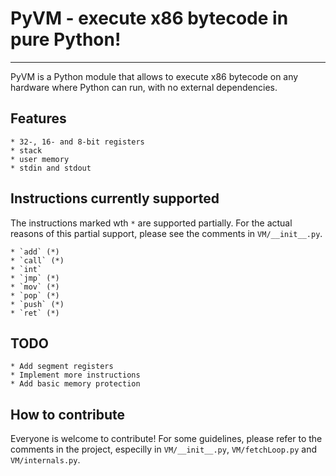 # PyVM - execute x86 bytecode in pure Python!

------------------

PyVM is a Python module that allows to execute x86 bytecode on any hardware where Python can run, with no external dependencies.

## Features

	* 32-, 16- and 8-bit registers
	* stack
	* user memory
	* stdin and stdout

## Instructions currently supported

The instructions  marked wth `*` are supported partially. For the actual reasons of this partial support, please see the comments in `VM/__init__.py`.

	* `add` (*)
	* `call` (*)
	* `int`
	* `jmp` (*)
	* `mov` (*)
	* `pop` (*)
	* `push` (*)
	* `ret` (*)

## TODO

	* Add segment registers
	* Implement more instructions
	* Add basic memory protection

## How to contribute

Everyone is welcome to contribute! For some guidelines, please refer to the comments in the project, especilly in `VM/__init__.py`, `VM/fetchLoop.py` and `VM/internals.py`.
